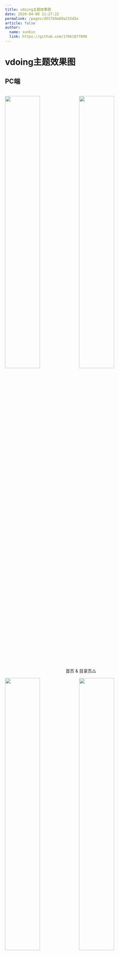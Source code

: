 ```yaml
---
title: vdoing主题效果图
date: 2020-04-08 11:27:22
permalink: /pages/d557b9a89a215d2e
article: false
author:
  name: sunbin
  link: https://github.com/17661977890
---
```


# vdoing主题效果图

## PC端

<br/>
<img src="https://jsd.cdn.zzko.cn/gh/xugaoyi/image_store/blog/20200408125410.png" style="width:48%;"/>
<img src="https://jsd.cdn.zzko.cn/gh/xugaoyi/image_store/blog/20200408120138.png"  style="width:48%;" />
<p align="center">首页 & 目录页△</p>
<img src="https://jsd.cdn.zzko.cn/gh/xugaoyi/image_store/blog/20200408120144.png"  style="width:48%;" />
<img src="https://jsd.cdn.zzko.cn/gh/xugaoyi/image_store/blog/20200408120145.png"  style="width:48%;" />
<p align="center">文章详情页 & 时间轴页△</p>

## 首页个性化大图

<br/>
<img src="https://jsd.cdn.zzko.cn/gh/xugaoyi/image_store/blog/20200408125412.png" />
<p align="center">首页个性化大图△</p>

## 深色模式和阅读模式

<br/>
<img src="https://jsd.cdn.zzko.cn/gh/xugaoyi/image_store/blog/20200408125408.png"  style="width:48%;" />
<img src="https://jsd.cdn.zzko.cn/gh/xugaoyi/image_store/blog/20200408120139.png"  style="width:48%;" />
<p align="center">深色模式△</p>
<img src="https://jsd.cdn.zzko.cn/gh/xugaoyi/image_store/blog/20200408125409.png"  style="width:48%;" />
<img src="https://jsd.cdn.zzko.cn/gh/xugaoyi/image_store/blog/20200408120143.png"  style="width:48%;" />
<p align="center">阅读模式△</p>

## 移动端

<br/>
<img src="https://jsd.cdn.zzko.cn/gh/xugaoyi/image_store/blog/20200408120606.png" style="width:24%;" />
<img src="https://jsd.cdn.zzko.cn/gh/xugaoyi/image_store/blog/20200408120147.png" style="width:24%;" />
<img src="https://jsd.cdn.zzko.cn/gh/xugaoyi/image_store/blog/20200408120148.png" style="width:24%;" />
<img src="https://jsd.cdn.zzko.cn/gh/xugaoyi/image_store/blog/20200408130831.png" style="width:24%;" />
<p align="center">移动端效果△</p>

<style scoped>
    /* .content__default img{border: 1px solid #ccc;} */
</style>
